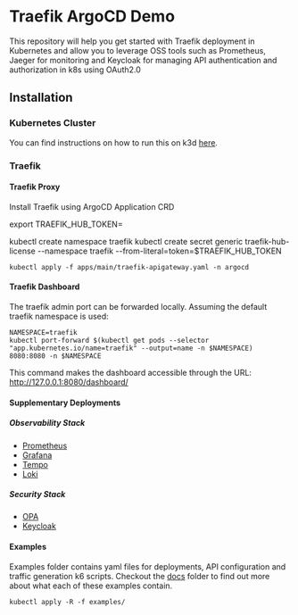 # Traefik ArgoCD Demo
This repository will help you get started with Traefik deployment in Kubernetes and allow 
you to leverage OSS tools such as Prometheus, Jaeger for monitoring and Keycloak for
managing API authentication and authorization in k8s using OAuth2.0

## Installation

### Kubernetes Cluster
You can find instructions on how to run this on k3d [here](https://github.com/carlosvillanua/traefik-argocd-demo/blob/main/docs/k3d.md). 

### Traefik

#### Traefik Proxy

Install Traefik using ArgoCD Application CRD

export TRAEFIK_HUB_TOKEN=<ADD YOUR API GATEWAY TOKEN> 

kubectl create namespace traefik
kubectl create secret generic traefik-hub-license --namespace traefik --from-literal=token=$TRAEFIK_HUB_TOKEN

```
kubectl apply -f apps/main/traefik-apigateway.yaml -n argocd

```

#### Traefik Dashboard

The traefik admin port can be forwarded locally. Assuming the default traefik namespace is used:

```
NAMESPACE=traefik
kubectl port-forward $(kubectl get pods --selector "app.kubernetes.io/name=traefik" --output=name -n $NAMESPACE) 8080:8080 -n $NAMESPACE

```

This command makes the dashboard accessible through the URL: http://127.0.0.1:8080/dashboard/

#### Supplementary Deployments
##### Observability Stack
- [Prometheus](https://github.com/carlosvillanua/traefik-argocd-demo/tree/main/docs/observability/prometheus.md)
- [Grafana](https://github.com/carlosvillanua/traefik-argocd-demo/tree/main/docs/observability/grafana.md)
- [Tempo](https://github.com/carlosvillanua/traefik-argocd-demo/tree/main/docs/observability/tempo.md)
- [Loki](https://github.com/carlosvillanua/traefik-argocd-demo/tree/main/docs/observability/loki.md)

##### Security Stack
- [OPA](https://github.com/carlosvillanua/traefik-argocd-demo/tree/main/docs/security/opa.md)
- [Keycloak](https://github.com/carlosvillanua/traefik-argocd-demo/tree/main/docs/security/keycloak.md)

#### Examples
Examples folder contains yaml files for deployments, API configuration and traffic generation k6 scripts. Checkout the
[docs](https://github.com/carlosvillanua/traefik-argocd-demo/tree/main/docs/examples/) folder to find out more about what each of these examples contain.

```
kubectl apply -R -f examples/
```
